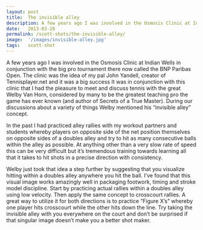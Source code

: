 ```yaml
---
layout: post
title:  The invisible alley
description: A few years ago I was involved in the Osmosis Clinic at Indian Wells in conjunction with the big pro tournament there now called the BNP Paribas Open...
date:   2013-03-28
permalink: /scott-shots/the-invisible-alley/
image:  '/images/invisible-alley.jpg'
tags:   scott-shot
---
```


A few years ago I was involved in the Osmosis Clinic at Indian Wells in conjunction with the big pro tournament there now called the BNP Paribas Open. The clinic was the idea of my pal John Yandell, creator of Tennisplayer.net and it was a big success It was in conjunction with this clinic that I had the pleasure to meet and discuss tennis with the great Welby Van Horn, considered by many to be the greatest teaching pro the game has ever known (and author of Secrets of a True Master). During our discussions about a variety of things Welby mentioned his “invisible alley” concept.

In the past I had practiced alley rallies with my workout partners and students whereby players on opposite side of the net position themselves on opposite sides of a doubles alley and try to hit as many consecutive balls within the alley as possible. At anything other than a very slow rate of speed this can be very difficult but it’s tremendous training towards learning all that it takes to hit shots in a precise direction with consistency.

Welby just took that idea a step further by suggesting that you visualize hitting within a doubles alley anywhere you hit the ball. I’ve found that this visual image works amazingly well in packaging footwork, timing and stroke model discipline. Start by practicing actual rallies within a doubles alley using low velocity. Then apply the same concept to crosscourt rallies. A great way to utilize it for both directions is to practice “Figure X’s” whereby one player hits crosscourt while the other hits down the line. Try taking the invisible alley with you everywhere on the court and don’t be surprised if that singular image doesn’t make you a better shot maker.
